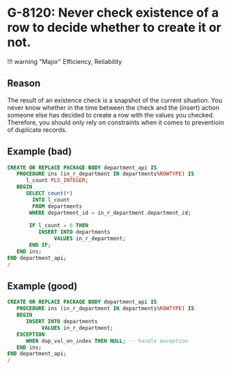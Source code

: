 # G-8120: Never check existence of a row to decide whether to create it or not.

!!! warning "Major"
    Efficiency, Reliability

## Reason

The result of an existence check is a snapshot of the current situation. You never know whether in the time between the check and the (insert) action someone else has decided to create a row with the values you checked. Therefore, you should only rely on constraints when it comes to preventioin of duplicate records.

## Example (bad)

``` sql
CREATE OR REPLACE PACKAGE BODY department_api IS
   PROCEDURE ins (in_r_department IN departments%ROWTYPE) IS
      l_count PLS_INTEGER;
   BEGIN
      SELECT count(*)
        INTO l_count
        FROM departments
       WHERE department_id = in_r_department.department_id;
   
       IF l_count = 0 THEN
          INSERT INTO departments
               VALUES in_r_department;
       END IF;
   END ins;
END department_api;
/
```

## Example (good)

``` sql
CREATE OR REPLACE PACKAGE BODY department_api IS
   PROCEDURE ins (in_r_department IN departments%ROWTYPE) IS
   BEGIN
      INSERT INTO departments
           VALUES in_r_department;
   EXCEPTION
      WHEN dup_val_on_index THEN NULL; -- handle exception
   END ins;
END department_api;
/
```